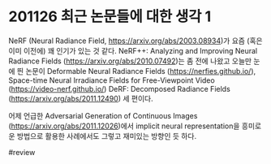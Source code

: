 # 201126 최근 논문들에 대한 생각 1

NeRF (Neural Radiance Field, https://arxiv.org/abs/2003.08934)가 요즘 (혹은 이미 이전에) 꽤 인기가 있는 것 같다. NeRF++: Analyzing and Improving Neural Radiance Fields (https://arxiv.org/abs/2010.07492)는 좀 전에 나왔고 오늘만 눈에 띈 논문이 Deformable Neural Radiance Fields (https://nerfies.github.io/), Space-time Neural Irradiance Fields for Free-Viewpoint Video (https://video-nerf.github.io/) DeRF: Decomposed Radiance Fields (https://arxiv.org/abs/2011.12490) 세 편이다.

어제 언급한 Adversarial Generation of Continuous Images (https://arxiv.org/abs/2011.12026)에서 implicit neural representation을 흥미로운 방법으로 활용한 사례에서도 그렇고 재미있는 방향인 듯 하다.



#review
